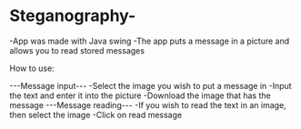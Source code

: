 # Steganography-

-App was made with Java swing
-The app puts a message in a picture and allows you to read stored messages

How to use:

---Message input---
-Select the image you wish to put a message in
-Input the text and enter it into the picture
-Download the image that has the message
---Message reading---
-If you wish to read the text in an image, then select the image
-Click on read message

